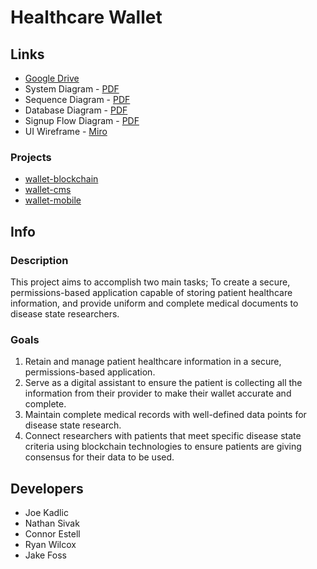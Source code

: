 # Healthcare Wallet

## Links

* [Google Drive](https://drive.google.com/drive/folders/1_yls1vmtaeNswSYSHJ6Jh7a6XzPyydkQ?usp=sharing)
* System Diagram - [PDF](https://drive.google.com/file/d/1M8lYaPHJd2E1IreHUaZcf_Q6Ky29tgie/view?usp=sharing)
* Sequence Diagram - [PDF](https://drive.google.com/file/d/1TUsv5Zo4XeQ-Q1PQDEU1BcdmeuRrkwv-/view?usp=sharing)
* Database Diagram - [PDF](https://drive.google.com/file/d/1G1bUflaVK4TG7XMCwE5DFOzC2usc5DW8/view?usp=share_link)
* Signup Flow Diagram - [PDF](https://drive.google.com/file/d/1UCT3MScA_dTCGdWfVGxfdtVHPTQ0vImn/view?usp=sharing)
* UI Wireframe - [Miro](https://miro.com/app/board/uXjVPP5VJak=/?share_link_id=701144025960)

### Projects
* [wallet-blockchain](https://github.com/Healthcare-Wallet/wallet/tree/main/wallet-blockchain)
* [wallet-cms](https://github.com/Healthcare-Wallet/wallet/tree/main/wallet-cms)
* [wallet-mobile](https://github.com/Healthcare-Wallet/wallet/tree/main/wallet-mobile)

## Info

### Description

This project aims to accomplish two main tasks;
To create a secure, permissions-based application capable of storing patient healthcare information,
and provide uniform and complete medical documents to disease state researchers.

### Goals
1. Retain and manage patient healthcare information in a secure, permissions-based application.
2. Serve as a digital assistant to ensure the patient is collecting all the information from their provider to make their wallet accurate and complete.
3. Maintain complete medical records with well-defined data points for disease state research.
4. Connect researchers with patients that meet specific disease state criteria using blockchain technologies to ensure patients are giving consensus for their data to be used.

## Developers
* Joe Kadlic
* Nathan Sivak
* Connor Estell
* Ryan Wilcox
* Jake Foss
